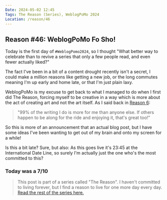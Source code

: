 ```yaml
---
Date: 2024-05-02 12:45
Tags: The Reason (Series), WeblogPoMo 2024
Location: /reason/46
---
```


## Reason #46: WeblogPoMo Fo Sho!

Today is the first day of `#WeblogPomo2024`, so I thought "What better way to celebrate than to revive a series that only a few people read, and even fewer actually liked?"

The fact I've been in a bit of a content drought recently isn't a secret, I could make a million reasons like getting a new job, or the long commutes meaning I'm up early and home late, or that I'm just plain laxy.

WeblogPoMo is my excuse to get back to what I managed to do when I first did The Reason, forcing myself to be creative in a way which is more about the act of creating art and not the art itself. As I said back in [Reason 6](/reason/6):

> "99% of the writing I do is more for me than anyone else. If others happen to be along for the ride and enjoying it, that's great too!"

So this is more of an announcement that an actual blog post, but I have some ideas I've been wanting to get out of my brain and onto my screen for a while!

Is this a bit late? Sure, but also: As this goes live it's 23:45 at the International Date Line, so surely I'm actually just the one who's the most committed to this?

### Today was a 7/10

>This post is part of a series called "The Reason". I haven't committed to living forever, but I find a reason to live for one more day every day. [Read the rest of the series here.](/reason/)